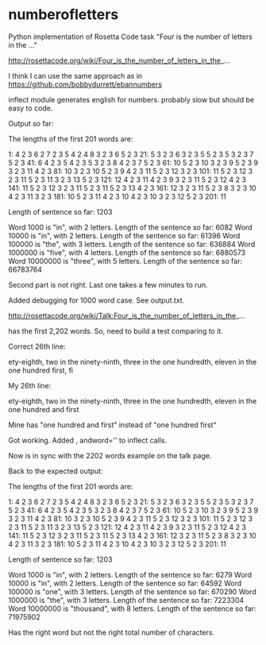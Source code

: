 # numberofletters
Python implementation of Rosetta Code task "Four is the number of letters in the ..."

http://rosettacode.org/wiki/Four_is_the_number_of_letters_in_the_...

I think I can use the same approach as in https://github.com/bobbydurrett/ebannumbers

inflect module generates english for numbers. probably slow but should be easy to
code.

Output so far:

The lengths of the first 201 words are:

  1:   4  2  3  6  2  7  2  3  5  4  2  4  8  3  2  3  6  5  2  3
 21:   5  3  2  3  6  3  2  3  5  5  2  3  5  3  2  3  7  5  2  3
 41:   6  4  2  3  5  4  2  3  5  3  2  3  8  4  2  3  7  5  2  3
 61:  10  5  2  3 10  3  2  3  9  5  2  3  9  3  2  3 11  4  2  3
 81:  10  3  2  3 10  5  2  3  9  4  2  3 11  5  2  3 12  3  2  3
101:  11  5  2  3 12  3  2  3 11  5  2  3 11  3  2  3 13  5  2  3
121:  12  4  2  3 11  4  2  3  9  3  2  3 11  5  2  3 12  4  2  3
141:  11  5  2  3 12  3  2  3 11  5  2  3 11  5  2  3 13  4  2  3
161:  12  3  2  3 11  5  2  3  8  3  2  3 10  4  2  3 11  3  2  3
181:  10  5  2  3 11  4  2  3 10  4  2  3 10  3  2  3 12  5  2  3
201:  11

Length of sentence so far: 1203

Word     1000 is "in", with 2 letters.  Length of the sentence so far: 6082
Word    10000 is "in", with 2 letters.  Length of the sentence so far: 61396
Word   100000 is "the", with 3 letters.  Length of the sentence so far: 636884
Word  1000000 is "five", with 4 letters.  Length of the sentence so far: 6880573
Word 10000000 is "three", with 5 letters.  Length of the sentence so far: 66783764

Second part is not right. Last one takes a few minutes to run.

Added debugging for 1000 word case. See output.txt.

http://rosettacode.org/wiki/Talk:Four_is_the_number_of_letters_in_the_...

has the first 2,202 words. So, need to build a test comparing to it.

Correct 26th line:

ety-eighth, two in the ninety-ninth, three in the one hundredth, eleven in the one hundred first, fi

My 26th line:

ety-eighth, two in the ninety-ninth, three in the one hundredth, eleven in the one hundred and first

Mine has "one hundred and first" instead of "one hundred first"

Got working. Added , andword='' to inflect calls.

Now is in sync with the 2202 words example on the talk page.

Back to the expected output:

The lengths of the first 201 words are:

  1:   4  2  3  6  2  7  2  3  5  4  2  4  8  3  2  3  6  5  2  3
 21:   5  3  2  3  6  3  2  3  5  5  2  3  5  3  2  3  7  5  2  3
 41:   6  4  2  3  5  4  2  3  5  3  2  3  8  4  2  3  7  5  2  3
 61:  10  5  2  3 10  3  2  3  9  5  2  3  9  3  2  3 11  4  2  3
 81:  10  3  2  3 10  5  2  3  9  4  2  3 11  5  2  3 12  3  2  3
101:  11  5  2  3 12  3  2  3 11  5  2  3 11  3  2  3 13  5  2  3
121:  12  4  2  3 11  4  2  3  9  3  2  3 11  5  2  3 12  4  2  3
141:  11  5  2  3 12  3  2  3 11  5  2  3 11  5  2  3 13  4  2  3
161:  12  3  2  3 11  5  2  3  8  3  2  3 10  4  2  3 11  3  2  3
181:  10  5  2  3 11  4  2  3 10  4  2  3 10  3  2  3 12  5  2  3
201:  11

Length of sentence so far: 1203

Word     1000 is "in", with 2 letters.  Length of the sentence so far: 6279
Word    10000 is "in", with 2 letters.  Length of the sentence so far: 64592
Word   100000 is "one", with 3 letters.  Length of the sentence so far: 670290
Word  1000000 is "the", with 3 letters.  Length of the sentence so far: 7223304
Word 10000000 is "thousand", with 8 letters.  Length of the sentence so far: 71975902

Has the right word but not the right total number of characters.

